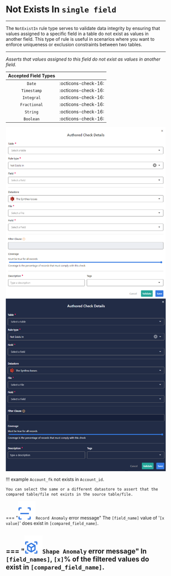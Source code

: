# Not Exists In <spam id='single-field'>`single field`</spam>
---

The `NotExistIn` rule type serves to validate data integrity by ensuring that values assigned to a specific field in a table do not exist as values in another field. This type of rule is useful in scenarios where you want to enforce uniqueness or exclusion constraints between two tables.

---

*Asserts that values assigned to this field do not exist as values in another field.*

| Accepted Field Types   |                      |
| :--------------------: | :------------------: |
| `Date`                 | :octicons-check-16:   |
| `Timestamp`            | :octicons-check-16:   |
| `Integral`             | :octicons-check-16:   |
| `Fractional`           | :octicons-check-16:   |
| `String`               | :octicons-check-16:   |
| `Boolean`              | :octicons-check-16:   |


![Screenshot](../assets/checks/rule-types/not-exists-in-light.png#only-light)
![Screenshot](../assets/checks/rule-types/not-exists-in-dark.png#only-dark)

!!! example
    `Account_fk` not exists in `Account_id`.

    You can select the same or a different datastore to assert that the compared table/file not exists in the source table/file.

=== "![Screenshot](../assets/checks/rule-types/icons/icon-record-anomaly-dark.svg)`Record Anomaly` error message"
    The `[field_name]` value of '`[x value]`' does exist in `[compared_field_name]`.

=== "![Screenshot](../assets/checks/rule-types/icons/icon-shape-anomaly-dark.svg)`Shape Anomaly` error message"
    In `[field_names]`, `[x]`% of the filtered values do exist in `[compared_field_name]`.
---
